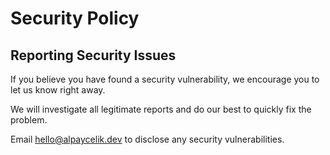 # Security Policy

## Reporting Security Issues

If you believe you have found a security vulnerability, we encourage you to let us know right away.

We will investigate all legitimate reports and do our best to quickly fix the problem.

Email hello@alpaycelik.dev to disclose any security vulnerabilities.
